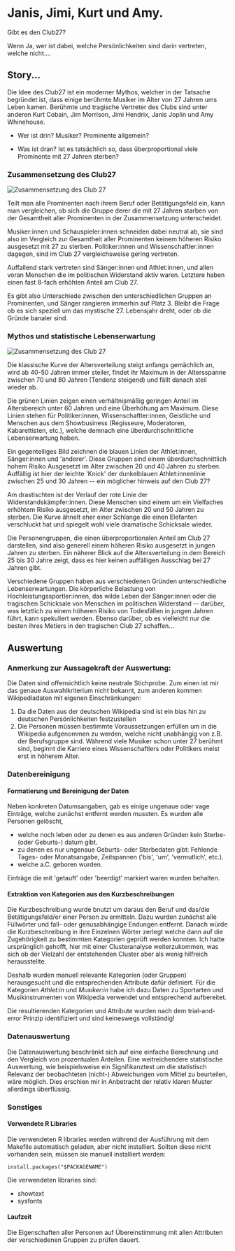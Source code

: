# Janis, Jimi, Kurt und Amy. 
Gibt es den Club27?

Wenn Ja, wer ist dabei, welche Persönlichkeiten sind darin vertreten, welche nicht.... 

## Story...

Die Idee des Club27 ist ein moderner Mythos, welcher in der Tatsache begründet ist, dass einige berühmte Musiker im Alter von 27 Jahren ums Leben kamen. Berühmte und tragische Vertreter des Clubs sind unter anderen Kurt Cobain, Jim Morrison, Jimi Hendrix, Janis Joplin und Amy Whinehouse. 

* Wer ist drin? Musiker? Prominente allgemein? 

* Was ist dran? Ist es tatsächlich so, dass überproportional viele Prominente mit 27 Jahren sterben? 

### Zusammensetzung des Club27


![Zusammensetzung des Club 27](https://agalii.github.io/club27/figures/stacked_comparison_up_down.svg)


Teilt man alle Prominenten nach ihrem Beruf oder Betätigungsfeld ein, kann man vergleichen, ob sich die Gruppe derer die mit 27 Jahren starben von der Gesamtheit aller Prominenten in der Zusammensetzung unterscheidet. 

Musiker:innen und Schauspieler:innen schneiden dabei neutral ab, sie sind also im Vergleich zur Gesamtheit aller Prominenten keinem höheren Risiko ausgesetzt mit 27 zu sterben. Politiker:innen und Wissenschaftler:innen dagegen, sind im Club 27 vergleichsweise gering vertreten.

Auffallend stark vertreten sind Sänger:innen und Athlet:innen, und allen voran Menschen die im politischen Widerstand aktiv waren. Letztere haben einen fast 8-fach erhöhten Anteil am Club 27. 

Es gibt also Unterschiede zwischen den unterschiedlichen Gruppen an Prominenten, und Sänger rangieren immerhin auf Platz 3. Bleibt die Frage ob es sich speziell um das mystische 27. Lebensjahr dreht, oder ob die Gründe banaler sind. 

### Mythos und statistische Lebenserwartung


![Zusammensetzung des Club 27](https://agalii.github.io/club27/figures/age_dist_combined_groups.svg)


Die klassische Kurve der Altersverteilung steigt anfangs gemächlich an, wird ab 40-50 Jahren immer steiler, findet ihr Maximum in der Altersspanne zwischen 70 und 80 Jahren (Tendenz steigend) und fällt danach steil wieder ab. 

Die grünen Linien zeigen einen verhältnismäßig geringen Anteil im Altersbereich unter 60 Jahren und eine Überhöhung am Maximum. Diese Linien stehen für Politiker:innen, Wissenschaftler:innen, Geistliche und Menschen aus dem Showbusiness (Regisseure, Moderatoren, Kabarettisten, etc.), welche demnach eine überdurchschnittliche Lebenserwartung haben.  

Ein gegenteiliges Bild zeichnen die blauen Linien der Athlet:innen, Sänger:innen und 'anderer'. Diese Gruppen sind einem überdurchschnittlich hohem Risiko Ausgesetzt im Alter zwischen 20 und 40 Jahren zu sterben. Auffällig ist hier der leichte 'Knick' der dunkelblauen Athlet:innenlinie zwischen 25 und 30 Jahren -- ein möglicher hinweis auf den Club 27?

Am drastischten ist der Verlauf der rote Linie der Widerstandskämpfer:innen. Diese Menschen sind einem um ein Vielfaches erhöhtem Risiko ausgesetzt, im Alter zwischen 20 und 50 Jahren zu sterben. Die Kurve ähnelt eher einer Schlange die einen Elefanten verschluckt hat und spiegelt wohl viele dramatische Schicksale wieder. 

Die Personengruppen, die einen überproportionalen Anteil am Club 27 darstellen, sind also generell einem höheren Risiko ausgesetzt in jungen Jahren zu sterben. Ein näherer Blick auf die Altersverteilung in dem Bereich 25 bis 30 Jahre zeigt, dass es hier keinen auffälligen Ausschlag bei 27 Jahren gibt. 

Verschiedene Gruppen haben aus verschiedenen Gründen unterschiedliche Lebenserwartungen. Die körperliche Belastung von Hochleistungssportler:innen, das wilde Leben der Sänger:innen oder die tragischen Schicksale von Menschen im politischen Widerstand -- darüber, was letztlich zu einem höheren Risiko von Todesfällen in jungen Jahren führt, kann spekuliert werden. Ebenso darüber, ob es vielleicht nur die besten ihres Metiers in den tragischen Club 27 schaffen... 

## Auswertung
### Anmerkung zur Aussagekraft der Auswertung: 

Die Daten sind offensichtlich keine neutrale Stichprobe. Zum einen ist mir das genaue Auswahlkriterium nicht bekannt, zum anderen kommen Wikipediadaten mit eigenen Einschränkungen: 
1. Da die Daten aus der deutschen Wikipedia sind ist ein bias hin zu deutschen Persönlichkeiten festzustellen
2. Die Personen müssen bestimmte Voraussetzungen erfüllen um in die Wikipedia aufgenommen zu werden, welche nicht unabhängig von z.B. der Berufsgruppe sind. Während viele Musiker schon unter 27 berühmt sind, beginnt die Karriere eines Wissenschaftlers oder Politikers meist erst in höherem Alter. 

### Datenbereinigung
#### Formatierung und Bereinigung der Daten
Neben konkreten Datumsangaben, gab es einige ungenaue oder vage Einträge, welche zunächst entfernt werden mussten. Es wurden alle Personen gelöscht,  

* welche noch leben oder zu denen es aus anderen Gründen kein Sterbe- (oder Geburts-) datum gibt. 
* zu denen es nur ungenaue Geburts- oder Sterbedaten gibt: Fehlende Tages- oder Monatsangabe, Zeitspannen ('bis', 'um', 'vermutlich', etc.). 
* welche a.C. geboren wurden.   

Einträge die mit 'getauft' oder 'beerdigt' markiert waren wurden behalten. 

#### Extraktion von Kategorien aus den Kurzbeschreibungen
Die Kurzbeschreibung wurde bnutzt um daraus den Beruf und das/die Betätigungsfeld/er einer Person zu ermitteln. Dazu wurden zunächst alle Füllwörter und fall- oder genusabhängige Endungen entfernt. Danach würde die Kurzbeschreibung in ihre Einzelnen Wörter zerlegt welche dann auf die Zugehörigkeit zu bestimmten Kategorien geprüft werden konnten. Ich hatte ursprünglich gehofft, hier mit einer Clusteranalyse weiterzukommen, was sich ob der Vielzahl der entstehenden Cluster aber als wenig hilfreich herausstellte.

Deshalb wurden manuell relevante Kategorien (oder Gruppen) herausgesucht und die entsprechenden Attribute dafür definiert. Für die Kategorien *Athlet:in* und *Musiker:in* habe ich dazu Daten zu Sportarten und Musikinstrumenten von Wikipedia verwendet und entsprechend aufbereitet.  

Die resultierenden Kategorien und Attribute wurden nach dem trial-and-error Prinzip identifiziert und sind keineswegs vollständig! 

### Datenauswertung
Die Datenauswertung beschränkt sich auf eine einfache Berechnung und den Vergleich von prozentualen Anteilen. Eine weitreichendere statistische Auswertung, wie beispielsweise ein Signifikanztest um die statistisch Relevanz der beobachteten (nicht-) Abweichungen vom Mittel zu beurteilen, wäre möglich. Dies erschien mir in Anbetracht der relativ klaren Muster allerdings überflüssig. 

### Sonstiges
#### Verwendete R Libraries 
Die verwendeten R libraries werden während der Ausführung mit dem Makefile automatisch geladen, aber nicht installiert. Sollten diese nicht vorhanden sein, müssen sie manuell installiert werden: 

	install.packages("$PACKAGENAME")

Die verwendeten libraries sind: 

* showtext
* sysfonts
#### Laufzeit
Die Eigenschaften aller Personen auf Übereinstimmung mit allen Attributen der verschiedenen Gruppen zu prüfen dauert.

